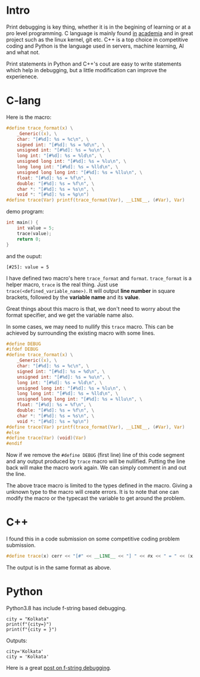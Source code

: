 <!--
.. title: Print debugging in C, C++ and Python
.. slug: print-debugging-in-c-c++-and-python
.. date: 2020-04-19 17:17:04 UTC+05:30
.. tags: c, c++, python, debugging
.. category:
.. link:
.. description:
.. type: text
-->

# Intro

Print debugging is key thing, whether it is in the begining of learning
or at a pro level programming.  C language is mainly
found [in](https://www.isical.ac.in/~pdslab/) [academia](https://cs50.harvard.edu/college/2020/spring/weeks/1/)
and in great project such as the linux kernel, git etc.
C++ is a top choice in competitive coding and Python is the language
used in servers, machine learning, AI and what not.

Print statements in Python and C++'s cout are easy to write statements
which help in debugging, but a little modification can improve the
experienece.

<!-- TEASER_END -->

# C-lang

Here is the macro:
```c
#define trace_format(x) \
    _Generic((x), \
    char: "[#%d]: %s = %c\n", \
    signed int: "[#%d]: %s = %d\n", \
    unsigned int: "[#%d]: %s = %u\n", \
    long int: "[#%d]: %s = %ld\n", \
    unsigned long int: "[#%d]: %s = %lu\n", \
    long long int: "[#%d]: %s = %lld\n", \
    unsigned long long int: "[#%d]: %s = %llu\n", \
    float: "[#%d]: %s = %f\n", \
    double: "[#%d]: %s = %f\n", \
    char *: "[#%d]: %s = %s\n", \
    void *: "[#%d]: %s = %p\n")
#define trace(Var) printf(trace_format(Var), __LINE__, (#Var), Var)
```

demo program:
```c
int main() {
    int value = 5;
    trace(value);
    return 0;
}
```

and the ouput:
```text
[#25]: value = 5
```

I have defined two macro's here `trace_format` and `format`. `trace_format` is
a helper macro, `trace` is the real thing.  Just use
`trace(<defined_variable_name>)`. It will output **line number** in square
brackets, followed by the **variable name** and its **value**.

Great things about this macro is that, we don't need to worry about the format
specifier, and we get the variable name also.

In some cases, we may need to nullify this `trace` macro. This can be achieved
by surrounding the existing macro with some lines.

```c
#define DEBUG
#ifdef DEBUG
#define trace_format(x) \
    _Generic((x), \
    char: "[#%d]: %s = %c\n", \
    signed int: "[#%d]: %s = %d\n", \
    unsigned int: "[#%d]: %s = %u\n", \
    long int: "[#%d]: %s = %ld\n", \
    unsigned long int: "[#%d]: %s = %lu\n", \
    long long int: "[#%d]: %s = %lld\n", \
    unsigned long long int: "[#%d]: %s = %llu\n", \
    float: "[#%d]: %s = %f\n", \
    double: "[#%d]: %s = %f\n", \
    char *: "[#%d]: %s = %s\n", \
    void *: "[#%d]: %s = %p\n")
#define trace(Var) printf(trace_format(Var), __LINE__, (#Var), Var)
#else
#define trace(Var) (void)(Var)
#endif
```

Now if we remove the `#define DEBUG` (first line) line of this code segment and any output
produced by `trace` macro will be nullified. Putting the line back will make the
macro work again. We can simply comment in and out the line.

The above trace macro is limited to the types defined in the macro.
Giving a unknown type to the macro will create errors. It is to note that
one can modify the macro or the typecast the variable to get around the problem.

# C++
I found this in a code submission on some competitive coding problem submission.
```cpp
#define trace(x) cerr << "[#" << __LINE__ << "] " << #x << " = " << (x) << '\n'
```
The output is in the same format as above.

# Python
Python3.8 has include f-string based debugging.

```python3
city = "Kolkata"
print(f"{city=}")
print(f"{city = }")
```

Outputs:
```
city='Kolkata'
city = 'Kolkata'
```

Here is a great
[post on f-string debugging](https://tirkarthi.github.io/programming/2019/05/08/f-string-debugging.html).

